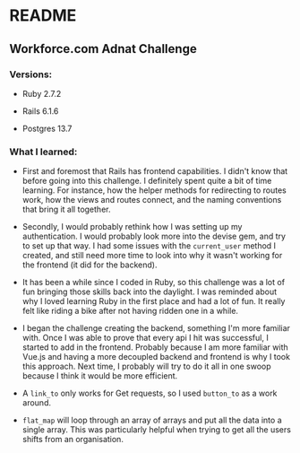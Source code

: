 # README

## Workforce.com Adnat Challenge

### **Versions:**

- Ruby 2.7.2

- Rails 6.1.6

- Postgres 13.7

### **What I learned**:

- First and foremost that Rails has frontend capabilities. I didn't know that before going into this challenge. I definitely spent quite a bit of time learning. For instance, how the helper methods for redirecting to routes work, how the views and routes connect, and the naming conventions that bring it all together.

- Secondly, I would probably rethink how I was setting up my authentication. I would probably look more into the devise gem, and try to set up that way. I had some issues with the `current_user` method I created, and still need more time to look into why it wasn't working for the frontend (it did for the backend).

- It has been a while since I coded in Ruby, so this challenge was a lot of fun bringing those skills back into the daylight. I was reminded about why I loved learning Ruby in the first place and had a lot of fun. It really felt like riding a bike after not having ridden one in a while.

- I began the challenge creating the backend, something I'm more familiar with. Once I was able to prove that every api I hit was successful, I started to add in the frontend. Probably because I am more familiar with Vue.js and having a more decoupled backend and frontend is why I took this approach. Next time, I probably will try to do it all in one swoop because I think it would be more efficient.

- A `link_to` only works for Get requests, so I used `button_to` as a work around.

- `flat_map` will loop through an array of arrays and put all the data into a single array. This was particularly helpful when trying to get all the users shifts from an organisation.
